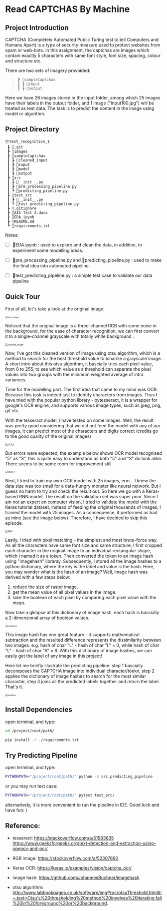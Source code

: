 # Read CAPTCHAS By Machine



## Project Introduction

CAPTCHA (Completely Automated Public Turing test to tell Computers and Humans Apart) is a type of security measure used to protect websites from spam or web-bots. In this assignment, the captchas are images which contain exactly 5 characters with same font style, font size, spacing, colour and structure etc. 

There are two sets of imagery provoided: 

>  ```
>  ┣ 📂sampleCaptchas
>  ┃ ┣ 📂input
>  ┃ ┣ 📂output
>  ```

Here we have 26 images stored in the input folder, among which 25 images have their labels in the output folder, and 1 image ("input100.jpg") will be treated as test data. The task is to predict the content in the image using model or algorithm. 



## Project Directory

```
📦text_recognition_1
 ┣ 📂.git
 ┣ 📂images
 ┣ 📂sampleCaptchas
 ┃ ┣ 📂cleaned_input
 ┃ ┣ 📂input
 ┃ ┣ 📂model
 ┃ ┣ 📂output
 ┣ 📂src
 ┃ ┣ 📜__init__.py
 ┃ ┣ 📜pre_processing_pipeline.py
 ┃ ┗ 📜predicting_pipeline.py
 ┣ 📂test_src
 ┃ ┣ 📜__init__.py
 ┃ ┗ 📜test_predicting_pipeline.py
 ┣ 📜.gitignore
 ┣ 📜AIS Test 2.docx
 ┣ 📜EDA.ipynb
 ┣ 📜README.md
 ┗ 📜requirements.txt
```

Notes:

- [ ] 📜EDA.ipynb : used to explore and clean the data, in addition, to experiment some modelling ideas. 
- [ ] 📜pre_processing_pipeline.py and 📜predicting_pipeline.py : used to make the final idea into automated pipeline.
- [ ] 📜test_predicting_pipeline.py : a simple test case to validate our data pipeline



## Quick Tour

First of all, let's take a look at the original image:

<img src="./images/test_image.png" alt="test_image" style="zoom:50%;" />

Noticed that the original image is a three-channel RGB with some noise in the background, for the ease of character recognition, we can first convert it to a single-channel grayscale with totally white background . 

<img src="./images/cleaned_image.png" alt="cleaned_image" style="zoom:50%;" />

Now, I've got this cleaned version of image using otsu algorithm, which is a method to search for the best threshold value to binarize a grayscale image. A short intro about this otsu algorithm, it bascially tries each pixel value, from 0 to 255, to see which value as a threshold can separate the pixel values into two groups with the minimum weighted average of intra variances.

Time for the modelling part. The first idea that came to my mind was OCR. Because this task is indeed just to identify characters from images. Thus I have tried with the popular python library - pytesseract, it is a wrapper for google's OCR engine, and supports various image types, such as jpeg, png, gif etc. 

With the tesseract model, I have tested on some images. Well, the result was pretty good considering that we did not feed the model with any of our images, it can predict most of the characters and digits correct (credits go to the good quality of the original images) 

<img src="./images/OCR_1.png" alt="OCR_1" style="zoom:50%;" />

But errors were expected, the example below shows OCR model recognised "5" as "S", this is quite easy to understand as both "5" and "S" do look alike. There seems to be some room for improvement still.

<img src="./images/OCR_2.png" alt="OCR_2" style="zoom:50%;" />

Next, I tried to train my own OCR model with 25 images, erm... I knew the data size was too small for a data-hungry monster like neural network. But I guess no harm to try and check the result out. So here we go with a Keras-based RNN model. The result on the validation set was super poor. Since I am not an expert on computer vision, I tried to validate the model with the Keras tutorial dataset, instead of feeding the original thousands of images, I trained the model with 25 images. As a consequence, it performed as bad as mine (see the image below). Therefore, I have decided to skip this episode. 

<img src="/Users/6estates/Desktop/personal_git/text_recognition_1/images/RNN.png" alt="RNN" style="zoom:50%;" />

Lastly, I tried with pixel matching - the simplest and most brute-force way. As all the characters have same font size and same structure, I first cropped each character in the original image to an individual rectangular shape, which I named it as a token. Then converted the token to an image hash using "imagehash" libraray. Subsequently, I stored all the image hashes to a python dictionary, where the key is the label and value is the hash. Here, you may wonder what is the hash of an image? Well, image hash was derived with a few steps below:

1. reduce the size of raster image.
2. get the mean value of all pixel values in the image.
3. take the boolean of each pixel by comparing each pixel value with the mean.

Now take a glimpse at this dictionary of image hash, each hash is bascially a 2-dimensional array of boolean values.

<img src="./images/Hashdict.png" alt="Hashdict" style="zoom:50%;" />

This image hash has one great feature - it supports mathematical subtraction and the resulted difference represents the dissimilarity between two images.  e.g. hash of char "L" - hash of char "L" = 0, while hash of char "L" - hash of char "A" = 8. With this dictionary of image hashes, we can easily get the label of any image in this project!

Here let me briefly illustrate the predicting pipeline: step 1 bascially decomposes the CAPTCHA image into individual character/toekn, step 2 applies the dictionary of image hashes to search for the most similar character, step 3 joins all the predicted labels together and return the label. That's it.  

<img src="./images/pipeline.png" alt="pipeline" style="zoom:50%;" />



## Install Dependencies

open terminal, and type:

```bash
cd /project/root/path/
```

```bash
pip install -r ./requirements.txt
```



## Try Predicting Pipeline

open terminal, and type:

```bash
PYTHONPATH="/project/root/path/" python -m src.predicting_pipeline
```

or you may run test case:

```bash
PYTHONPATH="/project/root/path/" pytest test_src/
```

alternatively, it is more convenient to run the pipeline in IDE. Good luck and have fun: )



## Reference: 

- tesserect: 
https://stackoverflow.com/a/51583635  
https://www.geeksforgeeks.org/text-detection-and-extraction-using-opencv-and-ocr/ 

- RGB image:
https://stackoverflow.com/a/52307690

- Keras OCR: 
https://keras.io/examples/vision/captcha_ocr/

- image hash:
https://github.com/JohannesBuchner/imagehash

- otsu algorithm:
http://www.labbookpages.co.uk/software/imgProc/otsuThreshold.html#:~:text=Otsu's%20thresholding%20method%20involves%20iterating,fall%20in%20foreground%20or%20background. 
